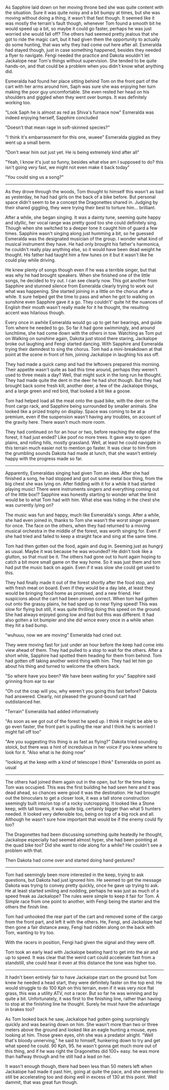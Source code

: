 

As Sapphire laid down on her moving throne bed she was quite content with the situation. Sure it was quite noisy and a bit bumpy at times, but she was moving without doing a thing, it wasn't that fast though. It seemed like it was mostly the terrain's fault though, whenever Tom found a smooth bit he would speed up a bit, so maybe it could go faster, perhaps he was just worried she would fall off? The others had seemed pretty jealous that she got to ride the magic cart, but it had given them the opportunity to actually do some hunting, that was why they had come out here after all. Esmeralda had stayed though, just in case something happened, besides they needed a flyer to navigate. Fengi needed the practice and Dakota wouldn't let Jackalope near Tom's things without supervision. She tended to be quite hands-on, and that could be a problem when you didn't know what anything did.

Esmeralda had found her place sitting behind Tom on the front part of the cart with her arms around him, Saph was sure she was enjoying her turn making the poor guy uncomfortable. She even rested her head on his shoulders and giggled when they went over bumps. It was definitely working too.

"Look Saph he is almost as red as Shiva's furnace now" Esmeralda was indeed enjoying herself, Sapphire concluded

"Doesn't that mean rage in soft-skinned species?"

"I think it's embarrassment for this one, wueee" Esmeralda giggled as they went up a small berm.

"Don't wear him out just yet. He is being extremely kind after all"

"Yeah, I know it's just so funny, besides what else am I supposed to do? this isn't going very fast, we might not even make it back today"

"You could sing us a song?"

***

As they drove through the woods, Tom thought to himself this wasn't as bad as yesterday, he had had girls on the back of a bike before. But personal space didn't seem to be a concept the Dragonettes shared in. Judging by their shared giggling, they were trying their best to torture him… brilliant.

After a while, she began singing. It was a dainty tune, seeming quite happy and idyllic, her vocal range was pretty good too she could definitely sing. Though when she switched to a deeper tone it caught him of guard a few times. Sapphire wasn't singing along just humming a bit, so he guessed Esmeralda was the designated musician of the group. I wonder what kind of musical instrument they have. He had only brought his father's harmonica, he couldn't really play anything else, so it would have been dead weight he thought. His father had taught him a few tunes on it but it wasn't like he could play while driving.

He knew plenty of songs though even if he was a terrible singer, but that was why he had brought speakers. When she finished one of the little songs, he decided to try out. I can see clearly now. This got another from Sapphire and stunned silence from Esmeralda clearly trying to work out what was happening. She started joining in a little on the chorus after a while. It sure helped get the time to pass and when he got to walking on sunshine even Sapphire gave it a go. They couldn't' quite hit the nuances of English their mouth wasn't really made for it he thought, the resulting accent was hilarious though.

Every once in awhile Esmeralda would go up to get her bearings, and guide Tom where he needed to go. So far it had gone swimmingly, and around lunchtime, she had come down with the others in tow. Watching as Tom put on Walking on sunshine again, Dakota just stood there staring, Jackalope broke out laughing and Fengi started dancing. With Sapphire and Esmeralda trying their damndest to sing the chorus. Tom had a mini-breakdown at that point at the scene in front of him, joining Jackalope in laughing his ass off.

They had made a quick camp and had the leftovers prepared this morning. Their appetite wasn't quite as bad this time around, perhaps they weren't used to three meals a day? Well, that might suck in the long run he thought. They had made quite the dent in the deer he had shot though. But they had brought back some fresh kill, another deer, a few of the Jackalope things, and a large green and red bird, that looked a bit like a goose.

Tom had helped load all the meat onto the quad bike, with the deer on the front cargo rack, and Sapphire being surrounded by smaller animals. She looked like a prized trophy on display. Space was coming to be at a premium, even if the suspension wasn't having any troubles, on account of the gravity here. There wasn't much more room.

They had continued on for an hour or two, before reaching the edge of the forest, it had just ended? Like poof no more trees. It gave way to open plains, and rolling hills, mostly grassland. Well, at least he could navigate in this terrain much easier not to mention go faster. It was clear to him from the grumbling sounds Dakota had made at lunch, that she wasn't entirely happy with the progress made so far.

***

Apparently, Esmeraldas singing had given Tom an idea. After she had finished a song, he had stopped and got out some metal box thing, from the big chest she was lying on. After fiddling with it for a while it had started playing music! There were instruments singers and everything coming out of the little box!? Sapphire was honestly starting to wonder what the limit would be to what Tom had with him. What else was hiding in the chest she was currently lying on?

The music was fun and happy, much like Esmeralda's songs. After a while, she had even joined in, thanks to Tom she wasn't the worst singer present for once. The face on the others, when they had returned to a moving musical orchestra in the middle of the forest, was worth singing for. Even if she had tried and failed to keep a straight face and sing at the same time.

Tom had then gotten out the food, again and dug in. Seeming just as hungrý as usual. Maybe it was because he was wounded? He didn't look like a glutton, so that must be it. The others had gone out to hunt again hoping to catch a bit more small game on the way home. So it was just them and tom had put the music back on again. Even if it was slow she could get used to this.

They had finally made it out of the forest shortly after the food stop, and with fresh meat on board. Even if they would be a day late, at least they would be bringing food home as promised, and a new friend. Her suspicions about the cart had been proven correct. When tom had gotten out onto the grassy plains, he had sped up to near flying speed! This was slow for flying but still, it was quite thrilling doing this speed on the ground. She had always enjoyed going low and fast but this was different. It had also gotten a lot bumpier and she did wince every once in a while when they hit a bad bump.

"wuhuuu, now we are moving" Esmeralda had cried out.

They were moving fast for just under an hour before the keep had come into view ahead of them. They had pulled to a stop to wait for the others. After a short while, Sapphire had spotted them heading for them from behind. Tom had gotten off taking another weird thing with him. They had let him go about his thing and turned to welcome the others back.

"So where have you been? We have been waiting for you" Sapphire said grinning from ear to ear

"Oh cut the crap will you, why weren't you going this fast before? Dakota had answered. Clearly, not pleased the ground-bound cart had outdistanced her.

"Terrain" Esmeralda had added informatively

"As soon as we got out of the forest he sped up. I think it might be able to go even faster, the front part is pulling the rear and I think he is worried I might fall off too"

"Are you suggesting this thing is as fast as flying?" Dakota tried sounding stoick, but there was a hint of incredulous in her voice if you knew where to look for it. "Also what is he doing now"

"looking at the keep with a kind of telescope I think" Esmeralda on point as usual

***

The others had joined them again out in the open, but for the time being Tom was occupied. This was the first building he had seen here and it was dead ahead, so chances were good it was the destination. He had brought out the binoculars to get a closer look, it was a tall stone construction seemingly built into/on top of a rocky outcropping. It looked like a Stone keep, with tall towers, it was quite big, certainly bigger than what 5 hunters needed. It looked very defensible too, being on top of a big rock and all. Although he wasn't sure how important that would be if the enemy could fly too?

The Dragonettes had been discussing something quite heatedly he thought, Jackalope especially had seemed almost hyper, she had been pointing at the quad bike too? Did she want to ride along for a while? He couldn't see a problem with that.

Then Dakota had come over and started doing hand gestures?

***

Tom had seemingly been more interested in the keep, trying to ask questions, but Dakota had just ignored him. He seemed to get the message Dakota was trying to convey pretty quickly, once he gave up trying to ask.  He at least started smiling and nodding, perhaps he was just as much of a speed freak as Jackalope? The rules were simple to keep it fair for Tom. A Simple race from one point to another, with Fengi being the starter and the others the finish line.

Tom had unhooked the rear part of the cart and removed some of the cargo from the front part, and left it with the others. He, Fengi, and Jackalope had then gone a fair distance away, Fengi had ridden along on the back with Tom, wanting to try too.

With the racers in position, Fengi had given the signal and they were off.

Tom took an early lead with Jackalope beating hard to get into the air and up to speed. It was clear that the weird cart could accelerate fast from a standstill, she could hear it even at this distance the tone was higher too.

***

It hadn't been entirely fair to have Jackalope start on the ground but Tom knew he needed a head start, they were definitely faster on the top end. He would struggle to do 100 Kph on this terrain, even if it was very nice flat grass, this was a utility ATV, not a racer. But so far he was winning and by quite a bit. Unfortunately, it was first to the finishing line, rather than having to stop at the finishing line he thought. Surely he must have the advantage in brakes too?

As Tom looked back he saw, Jackalope had gotten going surprisingly quickly and was bearing down on him. She wasn't more than two or three meters above the ground and looked like an eagle hunting a mouse, eyes looking at him. Those green eyes, ohh she was a predator alright. "Well that's bloody unnerving," he said to himself, hunkering down to try and get what speed he could. 90 Kph, 95. he wasn't gonna get much more out of this thing, and if he was right the Dragonettes did 100+ easy. he was more than halfway through and he still had a lead on her.

It wasn't enough though, there had been less than 50 meters left when Jackalope had made it past him, going at quite the pace, and she seemed to still be accelerating too and doing well in excess of 130 at this point. Well dammit, that was great fun though.